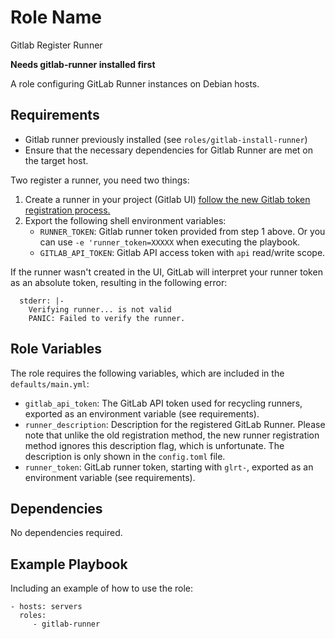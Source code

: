 Role Name
=========

Gitlab Register Runner

**Needs gitlab-runner installed first**

A role configuring GitLab Runner instances on Debian hosts. 

Requirements
------------

- Gitlab runner previously installed (see `roles/gitlab-install-runner`)
- Ensure that the necessary dependencies for Gitlab Runner are met on the target host.

Two register a runner, you need two things:

1. Create a runner in your project (Gitlab UI) [follow the new Gitlab token registration process.](https://docs.gitlab.com/ee/architecture/blueprints/runner_tokens/index.html#using-the-authentication-token-in-place-of-the-registration-token)
2. Export the following shell environment variables:
   - `RUNNER_TOKEN`: Gitlab runner token provided from step 1 above. Or you can use `-e 'runner_token=XXXXX` when executing the playbook.
   - `GITLAB_API_TOKEN`: Gitlab API access token with `api` read/write scope. 

If the runner wasn't created in the UI, GitLab will interpret your runner token as an absolute token, resulting in the following error:
```
  stderr: |-
    Verifying runner... is not valid 
    PANIC: Failed to verify the runner.
```

Role Variables
--------------

The role requires the following variables, which are included in the `defaults/main.yml`:

- `gitlab_api_token`: The GitLab API token used for recycling runners, exported as an environment variable (see requirements).
- `runner_description`: Description for the registered GitLab Runner. Please note that unlike the old registration method, the new runner registration method ignores this description flag, which is unfortunate. The description is only shown in the `config.toml` file.
- `runner_token`: GitLab runner token, starting with `glrt-`, exported as an environment variable (see requirements).

Dependencies
------------

No dependencies required.

Example Playbook
----------------

Including an example of how to use the role:

    - hosts: servers
      roles:
         - gitlab-runner
